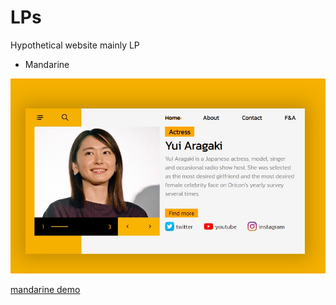 # LPs
Hypothetical website mainly LP

- Mandarine

![mandarine preview](./mandarine/site-preview.jpg)

[mandarine demo](https://mandarine-terada.netlify.app/)
